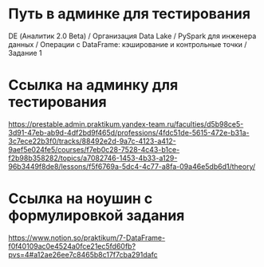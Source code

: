# Путь в админке для тестирования
DE (Аналитик 2.0 Beta) / Организация Data Lake / PySpark для инженера данных / Операции с DataFrame: кэширование и контрольные точки / Задание 1

# Ссылка на админку для тестирования
https://prestable.admin.praktikum.yandex-team.ru/faculties/d5b98ce5-3d91-47eb-ab9d-4df2bd9f465d/professions/4fdc51de-5615-472e-b31a-3c7ece22b3f0/tracks/88492e2d-9a7c-4123-a412-9aef5e024fe5/courses/f7eb0c28-7528-4c43-b1ce-f2b98b358282/topics/a7082746-1453-4b33-a129-96b3449f8de8/lessons/f5f6769a-5dc4-4c77-a8fa-09a46e5db6d1/theory/

# Ссылка на ноушин с формулировкой задания
https://www.notion.so/praktikum/7-DataFrame-f0f40109ac0e4524a0fce21ec5fd60fb?pvs=4#a12ae26ee7c8465b8c17f7cba291dafc